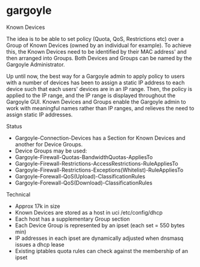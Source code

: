 # gargoyle
Known Devices

The idea is to be able to set policy (Quota, QoS, Restrictions etc) over a
Group of Known Devices (owned by an individual for example). To achieve this,
the Known Devices need to be identified by their MAC address' and then arranged
into Groups. Both Devices and Groups can be named by the Gargoyle Administrator.

Up until now, the best way for a Gargoyle admin to apply policy to users with
a number of devices has been to assign a static IP address to each device such
that each users' devices are in an IP range. Then, the policy is applied to the
IP range, and the IP range is displayed throughout the Gargoyle GUI. Known Devices
and Groups enable the Gargoyle admin to work with meaningful names rather than IP
ranges, and relieves the need to assign static IP addresses.

Status
- Gargoyle-Connection-Devices has a Section for Known Devices and another for Device Groups.
- Device Groups may be used:
 - Gargoyle-Firewall-Quotas-BandwidthQuotas-AppliesTo
 - Gargoyle-Firewall-Restrictions-AccessRestrictions-RuleAppliesTo
 - Gargoyle-Firewall-Restrictions-Exceptions(Whitelist)-RuleAppliesTo
 - Gargoyle-Forewall-QoS(Upload)-ClassificationRules
 - Gargoyle-Forewall-QoS(Download)-ClassificationRules

Technical
- Approx 17k in size
- Known Devices are stored as a host in uci /etc/config/dhcp
- Each host has a supplementary Group section
- Each Device Group is represented by an ipset (each set = 550 bytes min)
- IP addresses in each ipset are dynamically adjusted when dnsmasq issues a dhcp lease
- Existing iptables quota rules can check against the membership of an ipset
